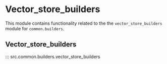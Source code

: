 # Vector_store_builders

This module contains functionality related to the the `vector_store_builders` module for `common.builders`.

## Vector_store_builders

::: src.common.builders.vector_store_builders

